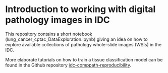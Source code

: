 # Introduction to working with digital pathology images in IDC
This repository contains a short notebook (lung_cancer_cptac_DataExploration.ipynb) giving an idea on how to explore available collections of pathology whole-slide images (WSIs) in the IDC. 

More elaborate tutorials on how to train a tissue classification model can be found in the Github repository [idc-comppath-reproducibility](https://github.com/ImagingDataCommons/idc-comppath-reproducibility). 
